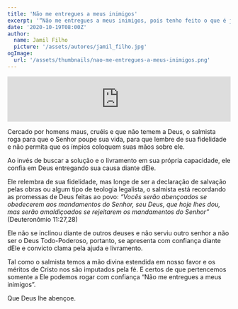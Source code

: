 ```yaml
---
title: 'Não me entregues a meus inimigos'
excerpt: '“Não me entregues a meus inimigos, pois tenho feito o que é justo e certo” – Salmos 119:121'
date: '2020-10-19T08:00Z'
author:
  name: Jamil Filho
  picture: '/assets/autores/jamil_filho.jpg'
ogImage:
  url: '/assets/thumbnails/nao-me-entregues-a-meus-inimigos.png'
---
```


<iframe src="https://anchor.fm/novasdecadamanha/embed/episodes/Devocional-100---No-me-entregues-a-meus-inimigos-et0f7o" height="102px" width="100%" frameborder="0" scrolling="no"></iframe>

Cercado por homens maus, cruéis e que não temem a Deus, o salmista roga para que o Senhor poupe sua vida, para que lembre de sua fidelidade e não permita que os ímpios coloquem suas mãos sobre ele.

Ao invés de buscar a solução e o livramento em sua própria capacidade, ele confia em Deus entregando sua causa diante dEle. 

Ele relembra de sua fidelidade, mas longe de ser a declaração de salvação pelas obras ou algum tipo de teologia legalista, o salmista está recordando as promessas de Deus feitas ao povo: *“Vocês serão abençoados se obedecerem aos mandamentos do Senhor, seu Deus, que hoje lhes dou, mas serão amaldiçoados se rejeitarem os mandamentos do Senhor”* (Deuteronômio 11:27,28)

Ele não se inclinou diante de outros deuses e não serviu outro senhor a não ser o Deus Todo-Poderoso, portanto, se apresenta com confiança diante dEle e convicto clama pela ajuda e livramento.

Tal como o salmista temos a mão divina estendida em nosso favor e os méritos de Cristo nos são imputados pela fé. E certos de que pertencemos somente a Ele podemos rogar com confiança “Não me entregues a meus inimigos”.

Que Deus lhe abençoe.
